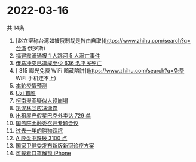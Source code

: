 # 2022-03-16
  共 14条

  <!-- BEGIN -->
  <!-- 最后更新时间:Wed Mar 16 2022 11:10:02 GMT+0000 (Coordinated Universal Time) -->
  1. [赵立坚称台湾如被俄制裁是咎由自取](https://www.zhihu.com/search?q=台湾 俄罗斯)
1. [福建霞浦通报 1 人跳河 5 人溺亡事件](https://www.zhihu.com/search?q=1人跳河5人溺亡)
1. [俄乌冲突已造成至少 636 名平民死亡](https://www.zhihu.com/search?q=俄乌冲突造成平民死亡)
1. [ 315 曝光免费 WiFi 暗藏陷阱](https://www.zhihu.com/search?q=免费 WiFi 手机连不上)
1. [本轮疫情预测](https://www.zhihu.com/search?q=兰大预测本轮疫情)
1. [Uzi 首胜](https://www.zhihu.com/search?q=uzi)
1. [柯南漫画疑似人设崩塌 ](https://www.zhihu.com/search?q=柯南)
1. [巩汉林回应冯潇霆](https://www.zhihu.com/search?q=巩汉林回应)
1. [出租屋产假星巴克外卖达 729 单](https://www.zhihu.com/search?q=假星巴克)
1. [国务院金融委召开专题会议](https://www.zhihu.com/search?q=国务院金融委)
1. [过去一年的购物踩坑](https://www.zhihu.com/search?q=消费陷阱)
1. [A 股盘中跌破 3100 点](https://www.zhihu.com/search?q=A股)
1. [国家卫健委发布新版新冠诊疗方案](https://www.zhihu.com/search?q=新版新冠诊疗方案)
1. [可戴着口罩解锁 iPhone](https://www.zhihu.com/search?q=iPhone)
  <!-- END -->
  